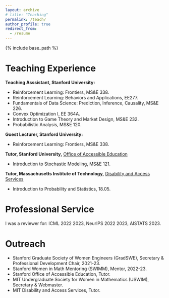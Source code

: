 ```yaml
---
layout: archive
# title: "Teaching"
permalink: /teach/
author_profile: true
redirect_from:
  - /resume
---
```


{% include base_path %}

Teaching Experience
======
**Teaching Asssistant, Stanford University:** 
* Reinforcement Learning: Frontiers, MS&E 338.  
* Reinforcement Learning: Behaviors and Applications, EE277. 
* Fundamentals of Data Science: Prediction, Inference, Causality, MS&E 226. 
* Convex Optimization I, EE 364A. 
* Introduction to Game Theory and Market Design, MS&E 232. 
* Probabilistic Analysis, MS&E 120.

**Guest Lecturer, Stanford University:**
* Reinforcement Learning: Frontiers, MS&E 338.

**Tutor, Stanford University,** [Office of Accessible Education](https://oae.stanford.edu/)
* Introduction to Stochastic Modeling, MS&E 121. 

**Tutor, Massachusetts Institute of Technology,** [Disability and Access Services](https://studentlife.mit.edu/das)
* Introduction to Probability and Statistics, 18.05. 

Professional Service 
======
I was a reviewer for: ICML 2022 2023, NeurIPS 2022 2023, AISTATS 2023. 

Outreach
======
* Stanford Graduate Society of Women Engineers (GradSWE), Secretary & Professional Development Chair, 2021-23.
* Stanford Women in Math Mentoring (SWIMM), Mentor, 2022-23. 
* Stanford Office of Accessible Education, Tutor.
* MIT Undergraduate Society for Women in Mathematics (USWIM), Secretary & Webmaster.
* MIT Disability and Access Services, Tutor.
